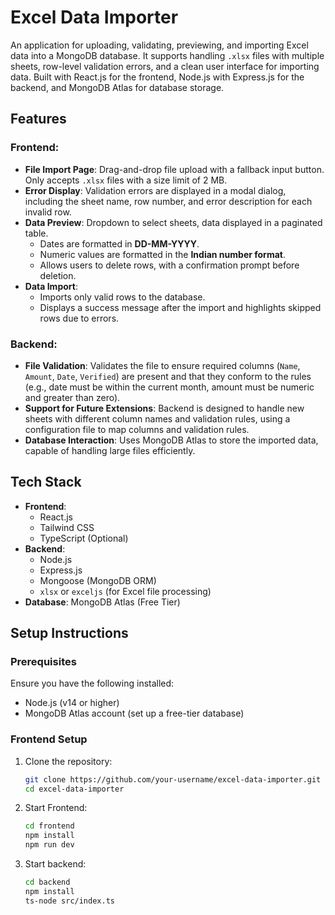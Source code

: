 # Excel Data Importer

An application for uploading, validating, previewing, and importing Excel data into a MongoDB database. It supports handling `.xlsx` files with multiple sheets, row-level validation errors, and a clean user interface for importing data. Built with React.js for the frontend, Node.js with Express.js for the backend, and MongoDB Atlas for database storage.

## Features

### Frontend:

- **File Import Page**: Drag-and-drop file upload with a fallback input button. Only accepts `.xlsx` files with a size limit of 2 MB.
- **Error Display**: Validation errors are displayed in a modal dialog, including the sheet name, row number, and error description for each invalid row.
- **Data Preview**: Dropdown to select sheets, data displayed in a paginated table.
  - Dates are formatted in **DD-MM-YYYY**.
  - Numeric values are formatted in the **Indian number format**.
  - Allows users to delete rows, with a confirmation prompt before deletion.
- **Data Import**:
  - Imports only valid rows to the database.
  - Displays a success message after the import and highlights skipped rows due to errors.

### Backend:

- **File Validation**: Validates the file to ensure required columns (`Name`, `Amount`, `Date`, `Verified`) are present and that they conform to the rules (e.g., date must be within the current month, amount must be numeric and greater than zero).
- **Support for Future Extensions**: Backend is designed to handle new sheets with different column names and validation rules, using a configuration file to map columns and validation rules.
- **Database Interaction**: Uses MongoDB Atlas to store the imported data, capable of handling large files efficiently.

## Tech Stack

- **Frontend**:
  - React.js
  - Tailwind CSS
  - TypeScript (Optional)
- **Backend**:
  - Node.js
  - Express.js
  - Mongoose (MongoDB ORM)
  - `xlsx` or `exceljs` (for Excel file processing)
- **Database**: MongoDB Atlas (Free Tier)

## Setup Instructions

### Prerequisites

Ensure you have the following installed:

- Node.js (v14 or higher)
- MongoDB Atlas account (set up a free-tier database)

### Frontend Setup

1. Clone the repository:

   ```bash
   git clone https://github.com/your-username/excel-data-importer.git
   cd excel-data-importer
   ```

2. Start Frontend:

   ```bash
   cd frontend
   npm install
   npm run dev
   ```

3. Start backend:

   ```bash
   cd backend
   npm install
   ts-node src/index.ts
   ```
